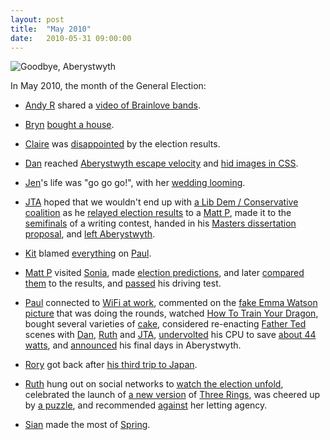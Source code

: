 ```yaml
---
layout: post
title:  "May 2010"
date:   2010-05-31 09:00:00
---
```


![Goodbye, Aberystwyth](http://blog.electricquaker.co.uk/wp-content/uploads/2010/05/100_2369.jpg)

In May 2010, the month of the General Election:

* [Andy R][andy-r] shared a [video of Brainlove bands](http://paganwandererlu.wordpress.com/2010/05/09/brainlove-vs-cardiff-video/).

* [Bryn][bryn] [bought a house](http://randomlyevil.org.uk/2010/05/10/o-ie-oh-yes/).

* [Claire][claire] was [disappointed](http://nowebsite.co.uk/blog/2010/05/election-blues-and-yellows/) by the election results.

* [Dan][dan] reached [Aberystwyth escape velocity](http://www.scatmania.org/2010/05/17/aberystwyth-escape-velocity/) and [hid images in CSS](http://www.scatmania.org/2010/05/24/hiding-in-plain-site/).

* [Jen][jen]'s life was "go go go!", with her [wedding looming](http://scleip.livejournal.com/58837.html).

* [JTA][jta] hoped that we wouldn't end up with  [a Lib Dem / Conservative coalition](http://blog.electricquaker.co.uk/2010/05/07/shoulda-voted-for-zarek/) as he [relayed election results](http://blog.electricquaker.co.uk/2010/05/07/522/) to a [Matt P][matt-p], made it to the [semifinals](http://blog.electricquaker.co.uk/2010/05/15/semifinalist-in-bruce-schneiers-fifth-annual-movie-plot-threat-contest/) of a writing contest, handed in his [Masters dissertation proposal](http://blog.electricquaker.co.uk/2010/05/24/made-it/), and [left Aberystwyth](http://blog.electricquaker.co.uk/2010/05/29/tonzura-koite/).

* [Kit][kit] blamed [everything](http://reaperkit.wordpress.com/2010/05/02/everything-is-pauls-fault/) on [Paul][paul].

* [Matt P][matt-p] visited [Sonia](http://myzelik.livejournal.com/51522.html), made [election predictions](http://myzelik.livejournal.com/51897.html), and later [compared them](http://myzelik.livejournal.com/52071.html) to the results, and [passed](http://myzelik.livejournal.com/52474.html) his driving test.

* [Paul][paul] connected to [WiFi at work](http://blog.pacifist.co.uk/2010/05/06/wlan-at-work/), commented on the [fake Emma Watson picture](http://blog.pacifist.co.uk/2010/05/12/internet-naivete/) that was doing the rounds, watched [How To Train Your Dragon](http://blog.pacifist.co.uk/2010/05/15/how-to-train-your-dragon/), bought several varieties of [cake](http://blog.pacifist.co.uk/2010/05/18/cake/), considered re-enacting [Father Ted](http://blog.pacifist.co.uk/2010/05/19/father-ted/) scenes with [Dan][dan], [Ruth][ruth] and [JTA][jta], [undervolted](http://blog.pacifist.co.uk/2010/05/21/undervolting/) his CPU to save [about 44 watts](http://blog.pacifist.co.uk/2010/05/23/undervolting-part-2/), and [announced](http://blog.pacifist.co.uk/2010/05/30/leaving-date/) his final days in Aberystwyth.

* [Rory][rory] got back after [his third trip to Japan](http://razinaber.livejournal.com/110105.html).

* [Ruth][ruth] hung out on social networks to [watch the election unfold](http://fleeblewidget.livejournal.com/173187.html), celebrated the launch of [a new version](http://fleeblewidget.livejournal.com/173808.html) of [Three Rings](http://www.threerings.org.uk/), was cheered up by [a puzzle](http://fleeblewidget.livejournal.com/174197.html), and recommended [against](http://fleeblewidget.livejournal.com/174509.html) her letting agency.

* [Sian][sian] made the most of [Spring](http://elgingerbread.wordpress.com/2010/05/13/tilt/).


[adam-g]:  http://strokeyadam.livejournal.com/
[adam-w]:  http://www.ad-space.org.uk/
[andy-k]:  http://theguidemark3.livejournal.com/
[andy-r]:  http://selfdoubtgun.wordpress.com/
[beth]:    http://littlegreenbeth.livejournal.com/
[bryn]:    http://randomlyevil.org.uk/
[claire]:  http://nowebsite.co.uk/blog/
[dan]:     http://www.scatmania.org/
[ele]:     http://ele-is-crazy.livejournal.com/
[fiona]:   http://fionafish.wordpress.com/
[hayley]:  http://leelee1983.livejournal.com/
[jen]:     http://scleip.livejournal.com/
[jimmy]:   http://vikingjim.livejournal.com/
[jta]:     http://blog.electricquaker.co.uk/
[kit]:     http://reaperkit.wordpress.com/
[liz]:     http://norasdollhouse.livejournal.com/
[malbo21]: http://malbo21.wordpress.com/
[matt-p]:  http://myzelik.livejournal.com/
[matt-r]:  http://matt-inthe-hat.livejournal.com/
[paul]:    http://blog.pacifist.co.uk/
[penny]:   http://thepennyfaerie.livejournal.com/
[pete]:    http://loonybin345.livejournal.com/
[rory]:    http://razinaber.livejournal.com/
[ruth]:    http://fleeblewidget.co.uk/
[sarah]:   http://starlight-sarah.livejournal.com/
[sian]:    http://elgingerbread.wordpress.com/
